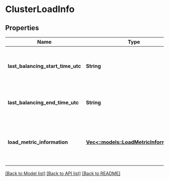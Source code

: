 # ClusterLoadInfo

## Properties
Name | Type | Description | Notes
------------ | ------------- | ------------- | -------------
**last_balancing_start_time_utc** | **String** | The starting time of last resource balancing run. | [optional] [default to null]
**last_balancing_end_time_utc** | **String** | The end time of last resource balancing run. | [optional] [default to null]
**load_metric_information** | [**Vec<::models::LoadMetricInformation>**](LoadMetricInformation.md) | List that contains metrics and their load information in this cluster. | [optional] [default to null]

[[Back to Model list]](../README.md#documentation-for-models) [[Back to API list]](../README.md#documentation-for-api-endpoints) [[Back to README]](../README.md)


